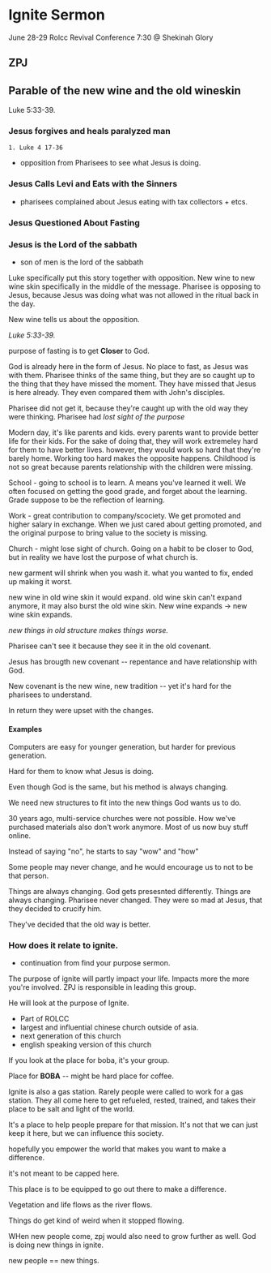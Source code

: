 # Ignite Sermon

June 28-29 Rolcc Revival Conference
7:30 @ Shekinah Glory

## ZPJ

## Parable of the new wine and the old wineskin

Luke 5:33-39.

### Jesus forgives and heals paralyzed man
    1. Luke 4 17-36
- opposition from Pharisees to see what Jesus is doing.

### Jesus Calls Levi and Eats with the Sinners

- pharisees complained about Jesus eating with tax collectors + etcs.

### Jesus Questioned About Fasting

### Jesus is the Lord of the sabbath
- son of men is the lord of the sabbath

Luke specifically put this story together with opposition. New wine to new wine skin specifically in the middle of the message.
Pharisee is opposing to Jesus, because Jesus was doing what was not allowed in the ritual back in the day.

New wine tells us about the opposition.

*Luke 5:33-39.*

purpose of fasting is to get **Closer** to God.

God is already here in the form of Jesus. No place to fast, as Jesus was with them. Pharisee thinks of the same thing, but they are so caught up to the thing that they have missed the moment. They have missed that Jesus is here already. They even compared them with John's disciples.

Pharisee did not get it, because they're caught up with the old way they were thinking. Pharisee had *lost sight of the purpose*

Modern day, it's like parents and kids. every parents want to provide better life for their kids. For the sake of doing that, they will work extremeley hard for them to have better lives. however, they would work so hard that they're barely home. Working too hard makes the opposite happens. Childhood is not so great because parents relationship with the children were missing.

School - going to school is to learn. A means you've learned it well. We often focused on getting the good grade, and forget about the learning. Grade suppose to be the reflection of learning.

Work - great contribution to company/scociety. We get promoted and higher salary in exchange. When we just cared about getting promoted, and the original purpose to bring value to the society is missing.

Church - might lose sight of church. Going on a habit to be closer to God, but in reality we have lost the purpose of what church is.

new garment will shrink when you wash it. what you wanted to fix, ended up making it worst.

new wine in old wine skin it would expand. old wine skin can't expand anymore, it may also burst the old wine skin. New wine expands -> new wine skin expands.

*new things in old structure makes things worse.*

Pharisee can't see it because they see it in the old covenant.

Jesus has brougth new covenant -- repentance and have relationship with God.

New covenant is the new wine, new tradition -- yet it's hard for the pharisees to understand.

In return they were upset with the changes.

#### Examples

Computers are easy for younger generation, but harder for previous generation.

Hard for them to know what Jesus is doing.

Even though God is the same, but his method is always changing.

We need new structures to fit into the new things God wants us to do.

30 years ago, multi-service churches were not possible. How we've purchased materials also don't work anymore. Most of us now buy stuff online.

Instead of saying "no", he starts to say "wow" and "how"

Some people may never change, and he would encourage us to not to be that person.

Things are always changing. God gets presesnted differently. Things are always changing. Pharisee never changed. They were so mad at Jesus, that they decided to crucify him.

They've decided that the old way is better.

### How does it relate to ignite.

- continuation from find your purpose sermon.

The purpose of ignite will partly impact your life. Impacts more the more you're involved. ZPJ is responsible in leading this group.

He will look at the purpose of Ignite.

- Part of ROLCC
- largest and influential chinese church outside of asia.
- next generation of this church
- english speaking version of this church

If you look at the place for boba, it's your group.

Place for **BOBA** -- might be hard place for coffee.

Ignite is also a gas station.
Rarely people were called to work for a gas station. They all come here to get refueled, rested, trained, and takes their place to be salt and light of the world.

It's a place to help people prepare for that mission. It's not that we can just keep it here, but we can influence this society.

hopefully you empower the world that makes you want to make a difference.

it's not meant to be capped here.

This place is to be equipped to go out there to make a difference.

Vegetation and life flows as the river flows.

Things do get kind of weird when it stopped flowing.

WHen new people come, zpj would also need to grow further as well. God is doing new things in ignite.

new people == new things.
